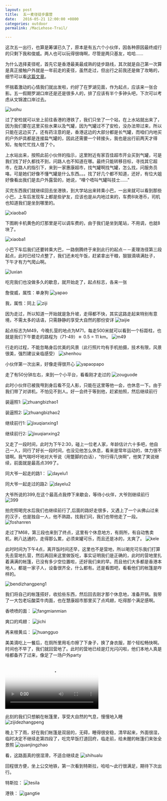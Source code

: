 ```yaml
---
layout: post
title:  五一麦径徒步露营
date:   2016-05-21 12:00:00 +0800
categories: outdoor
permalink: /MacLehose-Trail/

---
```


这次五一出行，也算是筹谋已久了，原本是有五六个小伙伴，因各种原因最终成行的只剩下我和俊威。两人也可以玩得很嗨啊，尽管是两只基友，哈哈……

为什么选择麦径呢，首先它是香港最美最成熟的徒步路线，其次就是自己第一次算是真正接触户外就是一年前走的麦径，虽然走过，但出行之前我还是做了攻略的，细节可以看[这篇文章](http://www.qiuxiaokun.com/2016/04/28/Travel-Plans-In-The-Coming-May-1st-Day.html)。

怀揣着激动的心情我们就出发啦，约好了在罗湖见面，作为起点，应该来一张合影。五一假期罗湖口岸还是还是很多人的，排了应该有半个多钟头吧，下次可以考虑从文锦渡口岸过去。

![luohu](http://7xt7qw.com1.z0.glb.clouddn.com/MacLehose-Trail/IMG_2731.JPG)

过了安检就可以坐上前往香港的港铁了，我们只坐了一个站，在上水站就出来了，因为我们要在这里买些水果以及气罐，因为气罐过不了安检，没办法带过来，所以只能在这边买了。还有药注意的是，香港这边的大部分都是长气罐，而咱们内地买的户外炉具都是连接扁气罐的，因此还需要一个转接头，我也是出行前两天才得知，匆匆忙忙找人借了个。

上水站出来，按照此前小伙伴的指示，这里附近有家百佳超市开业买到气罐，可是我们找了好久都找不到，问路人也不知道在哪。最终只能转移目标，寻找其它超市，在路人的指引下，来到一家惠康超市，找气罐啊找气罐，怎么找，问服务员咯，可是她们好像不懂气罐是什么东西。。。找了好几个都不知道，还好，有位大姐好像看出我们是去户外露营的，她说，“哩个唔叫气罐叫技士……”

买完东西我们就继续回去坐港铁，到大学站出来转乘小巴，一出来就可以看到那些小巴，上车后发现车上都是些驴友，应该也是从内地过来的，车费8块港币，司机也知道我们是坐到哪里的。

![xiaoba0](http://7xt7qw.com1.z0.glb.clouddn.com/MacLehose-Trail/IMG_2735.JPG)

下图刷卡机黄色的灯那里是可以调车费的，由于我们是坐到尾站，不用调，也就8块了。

![xiaoba1](http://7xt7qw.com1.z0.glb.clouddn.com/MacLehose-Trail/IMG_2736.JPG)

小巴下车后我们还要转乘大巴，一路倒腾终于来到此行的起点－－麦理浩径第三段起点，此时已经12点整了，我们还未吃午饭，赶紧拿出干粮，狠狠滴填满肚子，下午才有力气爬山啊。

![luxian](http://7xt7qw.com1.z0.glb.clouddn.com/MacLehose-Trail/IMG_2739.JPG)

吃完我们也没做多久的歇息，就开始走了，起点标志，各来一张

詹俊威，属性：单身狗
![yapao](http://7xt7qw.com1.z0.glb.clouddn.com/MacLehose-Trail/IMG_2740.JPG)

我，属性：同上
![ziji](http://7xt7qw.com1.z0.glb.clouddn.com/MacLehose-Trail/IMG_2742.JPG)

因为走过，所以知道一开始就是急升坡，走得都不快，其实这路走起来特别有意境，不需太多的话语，只需静静的享受大自然的那份安详
![taijie](http://7xt7qw.com1.z0.glb.clouddn.com/MacLehose-Trail/IMG_2743.JPG)

起点标志为M49，今晚扎营的地点为M71，每走500米就可以看到一个标距柱，也就是我们下午要走的路程为（71-49）＊ 0.5 = 11 km。
![m49](http://7xt7qw.com1.z0.glb.clouddn.com/MacLehose-Trail/IMG_2744.JPG)

行走的过程，不能忽略身后优美的风景（此行照片均有手机拍摄，技术有限，风景很美，强烈建议亲临感受）
![shenhou](http://7xt7qw.com1.z0.glb.clouddn.com/MacLehose-Trail/IMG_2745.JPG)

小伙伴第一次出来，好像走得很开心
![yapaopapo](http://7xt7qw.com1.z0.glb.clouddn.com/MacLehose-Trail/IMG_2748.JPG)

走了有50分钟左右，来到一个小平台，看看刚才走过的
![zouguode](http://7xt7qw.com1.z0.glb.clouddn.com/MacLehose-Trail/IMG_2752.JPG)

此时小伙伴已被我甩到身后看不见人影，只能在这里等他一会，也休息一下。由于我们带了对讲机，不怕见不到人。好一会终于等到他，赶紧拍照，然后继续前行

装逼照1:
![zhuangbizhao1](http://7xt7qw.com1.z0.glb.clouddn.com/MacLehose-Trail/IMG_2761.JPG)

装逼照2:
![zhuangbizhao2](http://7xt7qw.com1.z0.glb.clouddn.com/MacLehose-Trail/IMG_2764.JPG)

继续前行1:
![jixuqianxing1](http://7xt7qw.com1.z0.glb.clouddn.com/MacLehose-Trail/IMG_2762.JPG)

继续前行2:
![jixuqianxing2](http://7xt7qw.com1.z0.glb.clouddn.com/MacLehose-Trail/IMG_2766.JPG)

又走了一段时间，此时为下午2:30，碰上一位老人家，年龄估计六十多吧，他自己一人，同行了好长一段时间，也没见他怎么休息，看来是常年运动的，体力很不错啊。我气喘吁吁地对大爷说（用蹩脚的白话），“你行得几快啊”，他笑了笑说继续，前面就是最高点399了。

同大爷一起走的路1：
![dayelu1](http://7xt7qw.com1.z0.glb.clouddn.com/MacLehose-Trail/IMG_2775.JPG)

同大爷一起走过的路2:
![dayelu2](http://7xt7qw.com1.z0.glb.clouddn.com/MacLehose-Trail/IMG_2779.JPG)

大爷所说的399,在这个最高点我停下来歇会，等待小伙伴，大爷则继续前行
![399](http://7xt7qw.com1.z0.glb.clouddn.com/MacLehose-Trail/IMG_2784.JPG)

拍完照喝完水后我们也继续前行了,后面的路好走很多，又遇上了一个从佛山过来的汉子，也是独自一人，他不熟路，找我们问，我们也带他走了一段。
![foshanren](http://7xt7qw.com1.z0.glb.clouddn.com/MacLehose-Trail/IMG_2789.JPG)

走过了M68，第三段也来到了终点，这里有个休息地方，有厕所，有自动售卖机，刷八达通的，走得那么累，必须来罐可乐，而且还是冰的，太爽了。
![kele](http://7xt7qw.com1.z0.glb.clouddn.com/MacLehose-Trail/IMG_2793.JPG)

此时时间为下午4点，离开饭时间还早，这里也不是营地，所以喝完可乐我们打算先去营地扎营，然后再回来这里做饭吃，事实证明我们是正确的，此时的营地里扎着满满的帐篷，已没有多少空位置啦，还好我们来的早。而且他们大多都是香港本地人，都是一家子人，设备很齐全，什么都有。还是看图吧，看看他们的帐篷是咋样的。

![bendizhangpeng1](http://7xt7qw.com1.z0.glb.clouddn.com/MacLehose-Trail/IMG_2806.JPG)

我们将自己的帐篷搭好，收拾些东西，然后回去刚才那个休息地，准备开锅。我带了一大包老坛酸菜牛肉面，也在慧康超市那里买了点鸡翅，吃得那个满足感啊。

香喷喷的面：
![fangmianmian](http://7xt7qw.com1.z0.glb.clouddn.com/MacLehose-Trail/IMG_3028.JPG)

爽口的鸡翅：
![jichi](http://7xt7qw.com1.z0.glb.clouddn.com/MacLehose-Trail/IMG_2798.JPG)

再来根黄瓜：
![huangguo](http://7xt7qw.com1.z0.glb.clouddn.com/MacLehose-Trail/IMG_2800.JPG)

美美滴吃上一餐后，在厕所里用毛巾擦了下身子，换了身衣服，那个轻松畅快啊。时间也不早了，我们就回营地了。此时的营地已经是灯光闪闪啦，他们本地人真是啥都备齐了过来，像足了一场户外party

<video id="video" controls="" preload="none" poster="http://7xt7qw.com1.z0.glb.clouddn.com/MacLehose-Trail/IMG_2806.JPG">
      <source id="mov" src="http://7xt7qw.com1.z0.glb.clouddn.com/MacLehose-Trail/IMG_2804.MOV" type="video/mov">
</video>

此刻的我们只想躺在帐篷里，享受大自然的气息，慢慢地入睡
![zijidezhangpeng](http://7xt7qw.com1.z0.glb.clouddn.com/MacLehose-Trail/IMG_2805.JPG)

晚上下了雨，好在我们帐篷是双层的，无碍，睡得很安稳，清早起来，外面很湿，临时决定不继续走第四段了，吃完早饭打道回府，临走前，给未醒的帐篷们来张全景照
![quanjingzhao](http://7xt7qw.com1.z0.glb.clouddn.com/MacLehose-Trail/IMG_2811.JPG)

看，这路面真的很湿滑，不适合继续走
![shihualu](http://7xt7qw.com1.z0.glb.clouddn.com/MacLehose-Trail/IMG_2813.JPG)

回程很方便，坐上公交地铁，第一次看到特斯拉，哈哈～此行很满足，期待下次出行。

特斯拉：
![tesila](http://7xt7qw.com1.z0.glb.clouddn.com/MacLehose-Trail/IMG_2817.JPG)

港铁：
![gangtie](http://7xt7qw.com1.z0.glb.clouddn.com/MacLehose-Trail/IMG_2824.JPG)


